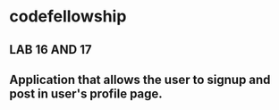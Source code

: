 # codefellowship
## LAB 16 AND 17

## Application that allows the user to signup and post in user's profile page.